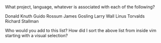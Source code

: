 What project, language, whatever is associated with each of the following?

Donald Knuth
Guido Rossum
James Gosling
Larry Wall
Linus Torvalds
Richard Stallman

Who would you add to this list?
How did I sort the above list from inside vim starting with a visual selection?

